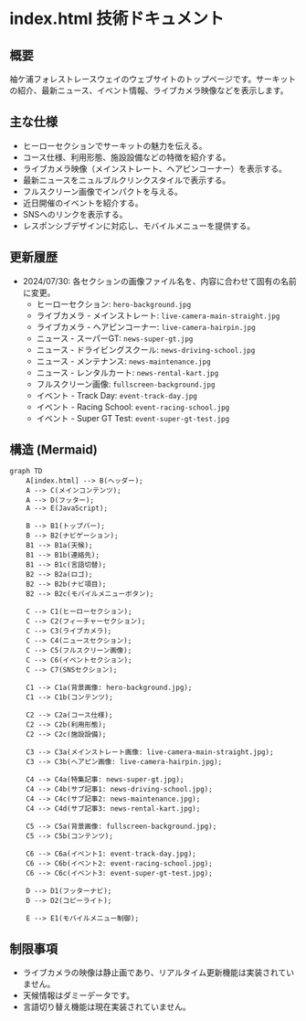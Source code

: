 # index.html 技術ドキュメント

## 概要

袖ケ浦フォレストレースウェイのウェブサイトのトップページです。サーキットの紹介、最新ニュース、イベント情報、ライブカメラ映像などを表示します。

## 主な仕様

-   ヒーローセクションでサーキットの魅力を伝える。
-   コース仕様、利用形態、施設設備などの特徴を紹介する。
-   ライブカメラ映像（メインストレート、ヘアピンコーナー）を表示する。
-   最新ニュースをニュルブルクリンクスタイルで表示する。
-   フルスクリーン画像でインパクトを与える。
-   近日開催のイベントを紹介する。
-   SNSへのリンクを表示する。
-   レスポンシブデザインに対応し、モバイルメニューを提供する。

## 更新履歴

-   2024/07/30: 各セクションの画像ファイル名を、内容に合わせて固有の名前に変更。
    -   ヒーローセクション: `hero-background.jpg`
    -   ライブカメラ - メインストレート: `live-camera-main-straight.jpg`
    -   ライブカメラ - ヘアピンコーナー: `live-camera-hairpin.jpg`
    -   ニュース - スーパーGT: `news-super-gt.jpg`
    -   ニュース - ドライビングスクール: `news-driving-school.jpg`
    -   ニュース - メンテナンス: `news-maintenance.jpg`
    -   ニュース - レンタルカート: `news-rental-kart.jpg`
    -   フルスクリーン画像: `fullscreen-background.jpg`
    -   イベント - Track Day: `event-track-day.jpg`
    -   イベント - Racing School: `event-racing-school.jpg`
    -   イベント - Super GT Test: `event-super-gt-test.jpg`

## 構造 (Mermaid)

```mermaid
graph TD
    A[index.html] --> B(ヘッダー);
    A --> C(メインコンテンツ);
    A --> D(フッター);
    A --> E(JavaScript);

    B --> B1(トップバー);
    B --> B2(ナビゲーション);
    B1 --> B1a(天候);
    B1 --> B1b(連絡先);
    B1 --> B1c(言語切替);
    B2 --> B2a(ロゴ);
    B2 --> B2b(ナビ項目);
    B2 --> B2c(モバイルメニューボタン);

    C --> C1(ヒーローセクション);
    C --> C2(フィーチャーセクション);
    C --> C3(ライブカメラ);
    C --> C4(ニュースセクション);
    C --> C5(フルスクリーン画像);
    C --> C6(イベントセクション);
    C --> C7(SNSセクション);

    C1 --> C1a(背景画像: hero-background.jpg);
    C1 --> C1b(コンテンツ);

    C2 --> C2a(コース仕様);
    C2 --> C2b(利用形態);
    C2 --> C2c(施設設備);

    C3 --> C3a(メインストレート画像: live-camera-main-straight.jpg);
    C3 --> C3b(ヘアピン画像: live-camera-hairpin.jpg);

    C4 --> C4a(特集記事: news-super-gt.jpg);
    C4 --> C4b(サブ記事1: news-driving-school.jpg);
    C4 --> C4c(サブ記事2: news-maintenance.jpg);
    C4 --> C4d(サブ記事3: news-rental-kart.jpg);

    C5 --> C5a(背景画像: fullscreen-background.jpg);
    C5 --> C5b(コンテンツ);

    C6 --> C6a(イベント1: event-track-day.jpg);
    C6 --> C6b(イベント2: event-racing-school.jpg);
    C6 --> C6c(イベント3: event-super-gt-test.jpg);

    D --> D1(フッターナビ);
    D --> D2(コピーライト);

    E --> E1(モバイルメニュー制御);
```

## 制限事項

-   ライブカメラの映像は静止画であり、リアルタイム更新機能は実装されていません。
-   天候情報はダミーデータです。
-   言語切り替え機能は現在実装されていません。 